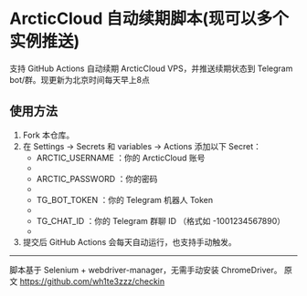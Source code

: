# ArcticCloud 自动续期脚本(现可以多个实例推送)

支持 GitHub Actions 自动续期 ArcticCloud VPS，并推送续期状态到 Telegram bot/群。现更新为北京时间每天早上8点

## 使用方法

1. Fork 本仓库。
2. 在 Settings -> Secrets 和 variables -> Actions 添加以下 Secret：
   - ARCTIC_USERNAME ：你的 ArcticCloud 账号
   - 
   - ARCTIC_PASSWORD ：你的密码
   - 
   - TG_BOT_TOKEN ：你的 Telegram 机器人 Token
   - 
   - TG_CHAT_ID ：你的 Telegram 群聊 ID （格式如 -1001234567890）
   - 
3. 提交后 GitHub Actions 会每天自动运行，也支持手动触发。

---

脚本基于 Selenium + webdriver-manager，无需手动安装 ChromeDriver。
原文
https://github.com/wh1te3zzz/checkin
